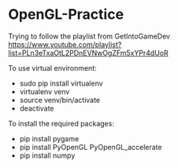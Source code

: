 # OpenGL-Practice
Trying to follow the playlist from GetIntoGameDev https://www.youtube.com/playlist?list=PLn3eTxaOtL2PDnEVNwOgZFm5xYPr4dUoR

To use virtual environment:
- sudo pip install virtualenv
- virtualenv venv
- source venv/bin/activate
- deactivate

To install the required packages:
- pip install pygame
- pip install PyOpenGL PyOpenGL_accelerate
- pip install numpy
